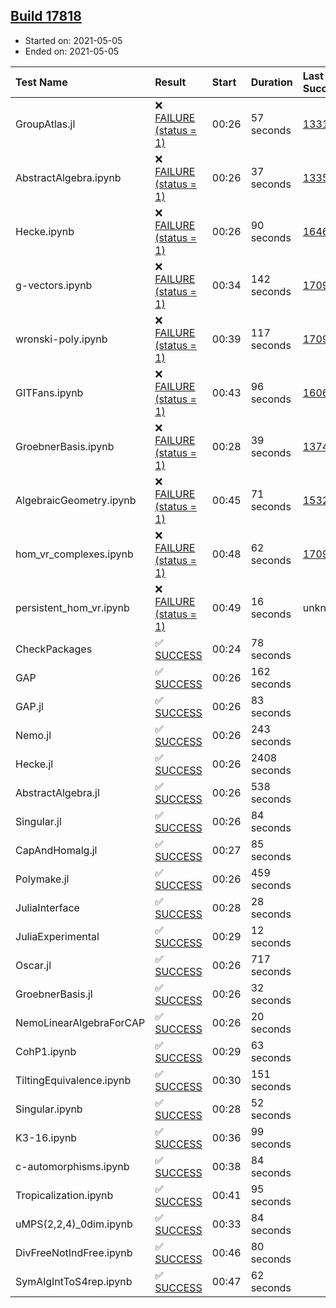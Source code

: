 ## [Build 17818](https://oscarci.mathematik.uni-kl.de/job/oscar/17818/)

* Started on: 2021-05-05
* Ended on: 2021-05-05

| Test Name    | Result | Start | Duration | Last Success | First Failure |
|:-------------|:-------|:------|:---------|:-------------|:--------------|
| GroupAtlas.jl | ❌ [FAILURE (status = 1)](https://oscarci.mathematik.uni-kl.de/job/oscar/17818/artifact/logs/build-17818/GroupAtlas.jl.log) | 00:26 | 57 seconds | [13311](https://oscarci.mathematik.uni-kl.de/job/oscar/13311/) | [13312](https://oscarci.mathematik.uni-kl.de/job/oscar/13312/) |
| AbstractAlgebra.ipynb | ❌ [FAILURE (status = 1)](https://oscarci.mathematik.uni-kl.de/job/oscar/17818/artifact/logs/build-17818/AbstractAlgebra.ipynb.log) | 00:26 | 37 seconds | [13355](https://oscarci.mathematik.uni-kl.de/job/oscar/13355/) | [13356](https://oscarci.mathematik.uni-kl.de/job/oscar/13356/) |
| Hecke.ipynb | ❌ [FAILURE (status = 1)](https://oscarci.mathematik.uni-kl.de/job/oscar/17818/artifact/logs/build-17818/Hecke.ipynb.log) | 00:26 | 90 seconds | [16463](https://oscarci.mathematik.uni-kl.de/job/oscar/16463/) | [16464](https://oscarci.mathematik.uni-kl.de/job/oscar/16464/) |
| g-vectors.ipynb | ❌ [FAILURE (status = 1)](https://oscarci.mathematik.uni-kl.de/job/oscar/17818/artifact/logs/build-17818/g-vectors.ipynb.log) | 00:34 | 142 seconds | [17099](https://oscarci.mathematik.uni-kl.de/job/oscar/17099/) | [17100](https://oscarci.mathematik.uni-kl.de/job/oscar/17100/) |
| wronski-poly.ipynb | ❌ [FAILURE (status = 1)](https://oscarci.mathematik.uni-kl.de/job/oscar/17818/artifact/logs/build-17818/wronski-poly.ipynb.log) | 00:39 | 117 seconds | [17098](https://oscarci.mathematik.uni-kl.de/job/oscar/17098/) | [17099](https://oscarci.mathematik.uni-kl.de/job/oscar/17099/) |
| GITFans.ipynb | ❌ [FAILURE (status = 1)](https://oscarci.mathematik.uni-kl.de/job/oscar/17818/artifact/logs/build-17818/GITFans.ipynb.log) | 00:43 | 96 seconds | [16068](https://oscarci.mathematik.uni-kl.de/job/oscar/16068/) | [16069](https://oscarci.mathematik.uni-kl.de/job/oscar/16069/) |
| GroebnerBasis.ipynb | ❌ [FAILURE (status = 1)](https://oscarci.mathematik.uni-kl.de/job/oscar/17818/artifact/logs/build-17818/GroebnerBasis.ipynb.log) | 00:28 | 39 seconds | [13748](https://oscarci.mathematik.uni-kl.de/job/oscar/13748/) | [13749](https://oscarci.mathematik.uni-kl.de/job/oscar/13749/) |
| AlgebraicGeometry.ipynb | ❌ [FAILURE (status = 1)](https://oscarci.mathematik.uni-kl.de/job/oscar/17818/artifact/logs/build-17818/AlgebraicGeometry.ipynb.log) | 00:45 | 71 seconds | [15322](https://oscarci.mathematik.uni-kl.de/job/oscar/15322/) | [15323](https://oscarci.mathematik.uni-kl.de/job/oscar/15323/) |
| hom_vr_complexes.ipynb | ❌ [FAILURE (status = 1)](https://oscarci.mathematik.uni-kl.de/job/oscar/17818/artifact/logs/build-17818/hom_vr_complexes.ipynb.log) | 00:48 | 62 seconds | [17099](https://oscarci.mathematik.uni-kl.de/job/oscar/17099/) | [17100](https://oscarci.mathematik.uni-kl.de/job/oscar/17100/) |
| persistent_hom_vr.ipynb | ❌ [FAILURE (status = 1)](https://oscarci.mathematik.uni-kl.de/job/oscar/17818/artifact/logs/build-17818/persistent_hom_vr.ipynb.log) | 00:49 | 16 seconds | unknown | unknown |
| CheckPackages | ✅ [SUCCESS](https://oscarci.mathematik.uni-kl.de/job/oscar/17818/artifact/logs/build-17818/CheckPackages.log) | 00:24 | 78 seconds |  |  |
| GAP | ✅ [SUCCESS](https://oscarci.mathematik.uni-kl.de/job/oscar/17818/artifact/logs/build-17818/GAP.log) | 00:26 | 162 seconds |  |  |
| GAP.jl | ✅ [SUCCESS](https://oscarci.mathematik.uni-kl.de/job/oscar/17818/artifact/logs/build-17818/GAP.jl.log) | 00:26 | 83 seconds |  |  |
| Nemo.jl | ✅ [SUCCESS](https://oscarci.mathematik.uni-kl.de/job/oscar/17818/artifact/logs/build-17818/Nemo.jl.log) | 00:26 | 243 seconds |  |  |
| Hecke.jl | ✅ [SUCCESS](https://oscarci.mathematik.uni-kl.de/job/oscar/17818/artifact/logs/build-17818/Hecke.jl.log) | 00:26 | 2408 seconds |  |  |
| AbstractAlgebra.jl | ✅ [SUCCESS](https://oscarci.mathematik.uni-kl.de/job/oscar/17818/artifact/logs/build-17818/AbstractAlgebra.jl.log) | 00:26 | 538 seconds |  |  |
| Singular.jl | ✅ [SUCCESS](https://oscarci.mathematik.uni-kl.de/job/oscar/17818/artifact/logs/build-17818/Singular.jl.log) | 00:26 | 84 seconds |  |  |
| CapAndHomalg.jl | ✅ [SUCCESS](https://oscarci.mathematik.uni-kl.de/job/oscar/17818/artifact/logs/build-17818/CapAndHomalg.jl.log) | 00:27 | 85 seconds |  |  |
| Polymake.jl | ✅ [SUCCESS](https://oscarci.mathematik.uni-kl.de/job/oscar/17818/artifact/logs/build-17818/Polymake.jl.log) | 00:26 | 459 seconds |  |  |
| JuliaInterface | ✅ [SUCCESS](https://oscarci.mathematik.uni-kl.de/job/oscar/17818/artifact/logs/build-17818/JuliaInterface.log) | 00:28 | 28 seconds |  |  |
| JuliaExperimental | ✅ [SUCCESS](https://oscarci.mathematik.uni-kl.de/job/oscar/17818/artifact/logs/build-17818/JuliaExperimental.log) | 00:29 | 12 seconds |  |  |
| Oscar.jl | ✅ [SUCCESS](https://oscarci.mathematik.uni-kl.de/job/oscar/17818/artifact/logs/build-17818/Oscar.jl.log) | 00:26 | 717 seconds |  |  |
| GroebnerBasis.jl | ✅ [SUCCESS](https://oscarci.mathematik.uni-kl.de/job/oscar/17818/artifact/logs/build-17818/GroebnerBasis.jl.log) | 00:26 | 32 seconds |  |  |
| NemoLinearAlgebraForCAP | ✅ [SUCCESS](https://oscarci.mathematik.uni-kl.de/job/oscar/17818/artifact/logs/build-17818/NemoLinearAlgebraForCAP.log) | 00:26 | 20 seconds |  |  |
| CohP1.ipynb | ✅ [SUCCESS](https://oscarci.mathematik.uni-kl.de/job/oscar/17818/artifact/logs/build-17818/CohP1.ipynb.log) | 00:29 | 63 seconds |  |  |
| TiltingEquivalence.ipynb | ✅ [SUCCESS](https://oscarci.mathematik.uni-kl.de/job/oscar/17818/artifact/logs/build-17818/TiltingEquivalence.ipynb.log) | 00:30 | 151 seconds |  |  |
| Singular.ipynb | ✅ [SUCCESS](https://oscarci.mathematik.uni-kl.de/job/oscar/17818/artifact/logs/build-17818/Singular.ipynb.log) | 00:28 | 52 seconds |  |  |
| K3-16.ipynb | ✅ [SUCCESS](https://oscarci.mathematik.uni-kl.de/job/oscar/17818/artifact/logs/build-17818/K3-16.ipynb.log) | 00:36 | 99 seconds |  |  |
| c-automorphisms.ipynb | ✅ [SUCCESS](https://oscarci.mathematik.uni-kl.de/job/oscar/17818/artifact/logs/build-17818/c-automorphisms.ipynb.log) | 00:38 | 84 seconds |  |  |
| Tropicalization.ipynb | ✅ [SUCCESS](https://oscarci.mathematik.uni-kl.de/job/oscar/17818/artifact/logs/build-17818/Tropicalization.ipynb.log) | 00:41 | 95 seconds |  |  |
| uMPS(2,2,4)_0dim.ipynb | ✅ [SUCCESS](https://oscarci.mathematik.uni-kl.de/job/oscar/17818/artifact/logs/build-17818/uMPS-2-2-4-_0dim.ipynb.log) | 00:33 | 84 seconds |  |  |
| DivFreeNotIndFree.ipynb | ✅ [SUCCESS](https://oscarci.mathematik.uni-kl.de/job/oscar/17818/artifact/logs/build-17818/DivFreeNotIndFree.ipynb.log) | 00:46 | 80 seconds |  |  |
| SymAlgIntToS4rep.ipynb | ✅ [SUCCESS](https://oscarci.mathematik.uni-kl.de/job/oscar/17818/artifact/logs/build-17818/SymAlgIntToS4rep.ipynb.log) | 00:47 | 62 seconds |  |  |
